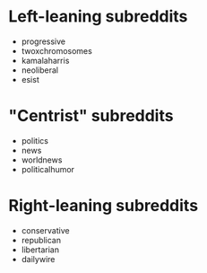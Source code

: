 # Left-leaning subreddits  
- progressive
- twoxchromosomes
- kamalaharris
- neoliberal
- esist

# "Centrist" subreddits
- politics
- news
- worldnews
- politicalhumor

# Right-leaning subreddits
- conservative
- republican
- libertarian
- dailywire
